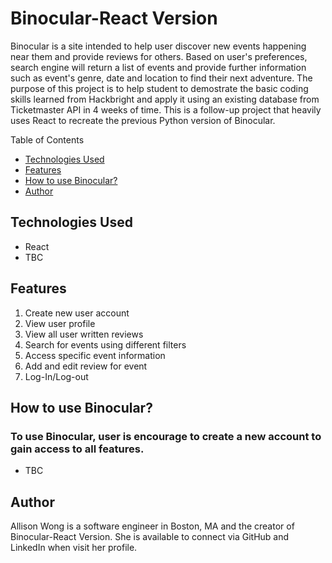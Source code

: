# Binocular-React Version

Binocular is a site intended to help user discover new events happening near them and provide reviews for others. Based on user's preferences, search engine will return a list of events and provide further information such as event's genre, date and location to find their next adventure. The purpose of this project is to help student to demostrate the basic coding skills learned from Hackbright and apply it using an existing database from Ticketmaster API in 4 weeks of time.
This is a follow-up project that heavily uses React to recreate the previous Python version of Binocular.

Table of Contents

- [Technologies Used](#technologies)
- [Features](#features)
- [How to use Binocular?](#use)
- [Author](#author)

## <a name="technologies"></a>Technologies Used

- React
- TBC

## <a name="features"></a>Features

1. Create new user account
2. View user profile
3. View all user written reviews
4. Search for events using different filters
5. Access specific event information
6. Add and edit review for event
7. Log-In/Log-out

## <a name="use"></a>How to use Binocular?

### To use Binocular, user is encourage to create a new account to gain access to all features.

- TBC

## Author

Allison Wong is a software engineer in Boston, MA and the creator of Binocular-React Version. She is available to connect via GitHub and LinkedIn when visit her profile.
